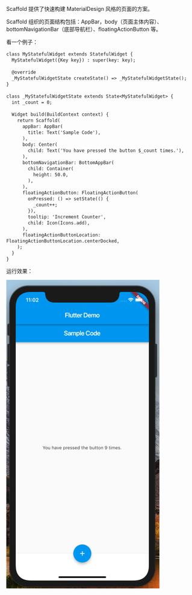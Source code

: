 Scaffold 提供了快速构建 MaterialDesign 风格的页面的方案。  

Scaffold 组织的页面结构包括：AppBar，body（页面主体内容）、bottomNavigationBar（底部导航栏）、floatingActionButton 等。  

看一个例子：  

```
class MyStatefulWidget extends StatefulWidget {
  MyStatefulWidget({Key key}) : super(key: key);

  @override
  _MyStatefulWidgetState createState() => _MyStatefulWidgetState();
}

class _MyStatefulWidgetState extends State<MyStatefulWidget> {
  int _count = 0;

  Widget build(BuildContext context) {
    return Scaffold(
      appBar: AppBar(
        title: Text('Sample Code'),
      ),
      body: Center(
        child: Text('You have pressed the button $_count times.'),
      ),
      bottomNavigationBar: BottomAppBar(
        child: Container(
          height: 50.0,
        ),
      ),
      floatingActionButton: FloatingActionButton(
        onPressed: () => setState(() {
          _count++;
        }),
        tooltip: 'Increment Counter',
        child: Icon(Icons.add),
      ),
      floatingActionButtonLocation: FloatingActionButtonLocation.centerDocked,
    );
  }
}
```


运行效果：  

![](https://raw.githubusercontent.com/chenBingX/img/master/Flutter/Flutter-demo6.png)